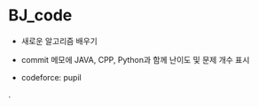 # BJ_code

* 새로운 알고리즘 배우기
* commit 메모에 JAVA, CPP, Python과 함께 난이도 및 문제 개수 표시

* codeforce: pupil



.